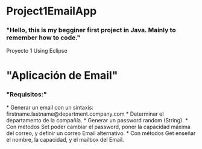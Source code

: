 # Project1EmailApp
 
<h3>"Hello, this is my begginer first project in Java. Mainly to remember how to code."</h3>

Proyecto 1
Using Eclipse

<h1>"Aplicación de Email"</h1>

<h3>"Requisitos:"</h3>
* Generar un email con un sintaxis: firstname.lastname@department.company.com
* Determinar el departamento de la compañía.
* Generar un password random (String).
* Con métodos Set poder cambiar el password, poner la capacidad máxima del correo, y definir un correo Email alternativo.
* Con métodos Get enseñar el nombre, la capacidad, y el mailbox del Email. 
